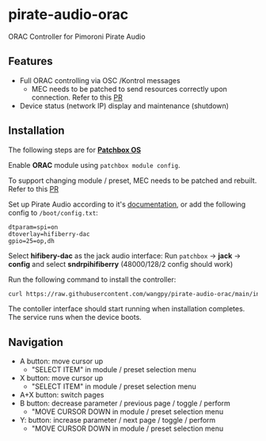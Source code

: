 # pirate-audio-orac
ORAC Controller for Pimoroni Pirate Audio

## Features
* Full ORAC controlling via OSC /Kontrol messages
  - MEC needs to be patched to send resources correctly upon connection. Refer to this [PR](https://github.com/TheTechnobear/MEC/pull/23)
* Device status (network IP) display and maintenance (shutdown)

## Installation
The following steps are for [**Patchbox OS**](https://blokas.io/patchbox-os/)

Enable **ORAC** module using `patchbox module config`.

To support changing module / preset, MEC needs to be patched and rebuilt. Refer to this [PR](https://github.com/TheTechnobear/MEC/pull/23)

Set up Pirate Audio according to it's [documentation](https://github.com/pimoroni/pirate-audio), or add the following config to `/boot/config.txt`:
```
dtparam=spi=on
dtoverlay=hifiberry-dac
gpio=25=op,dh
```

Select **hifibery-dac** as the jack audio interface: Run `patchbox` -> **jack** -> **config** and select **sndrpihifiberry** (48000/128/2 config should work)

Run the following command to install the controller:
```sh
curl https://raw.githubusercontent.com/wangpy/pirate-audio-orac/main/install.sh | bash
```

The contoller interface should start running when installation completes. The service runs when the device boots.

## Navigation
* A button: move cursor up
  - "SELECT ITEM" in module / preset selection menu
* X button: move cursor up 
  - "SELECT ITEM" in module / preset selection menu
* A+X button: switch pages
* B button: decrease parameter / previous page / toggle / perform 
  - "MOVE CURSOR DOWN in module / preset selection menu
* Y: button: increase parameter / next page / toggle / perform 
  - "MOVE CURSOR DOWN in module / preset selection menu

